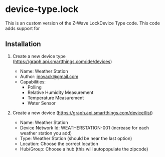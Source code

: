 device-type.lock
================

This is an custom version of the Z-Wave LockDevice Type code. This code adds support for 
## Installation

1. Create a new device type (https://graph.api.smartthings.com/ide/devices)
    * Name: Weather Station
    * Author: jnovack@gmail.com
    * Capabilities:
        * Polling
        * Relative Humidity Measurement
        * Temperature Measurement
        * Water Sensor

2. Create a new device (https://graph.api.smartthings.com/device/list)
    * Name: Weather Station
    * Device Network Id: WEATHERSTATION-001 (increase for each weather station you add)
    * Type: Weather Station (should be near the last option)
    * Location: Choose the correct location
    * Hub/Group: Choose a hub (this will autopopulate the zipcode)
